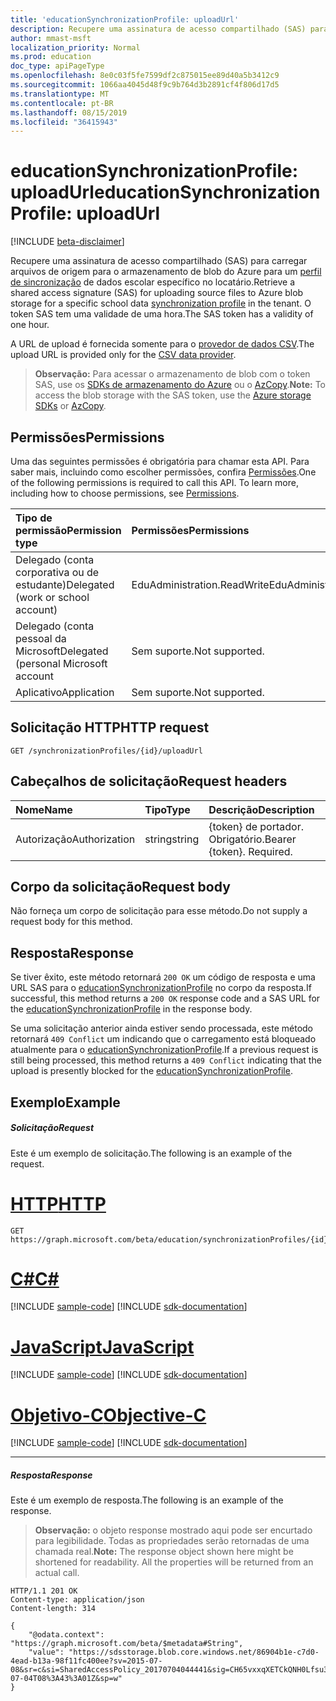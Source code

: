 ```yaml
---
title: 'educationSynchronizationProfile: uploadUrl'
description: Recupere uma assinatura de acesso compartilhado (SAS) para carregar arquivos de origem para o armazenamento de blob do Azure para um perfil de sincronização de dados escolar específico no locatário. O token SAS tem uma validade de uma hora.
author: mmast-msft
localization_priority: Normal
ms.prod: education
doc_type: apiPageType
ms.openlocfilehash: 8e0c03f5fe7599df2c875015ee89d40a5b3412c9
ms.sourcegitcommit: 1066aa4045d48f9c9b764d3b2891cf4f806d17d5
ms.translationtype: MT
ms.contentlocale: pt-BR
ms.lasthandoff: 08/15/2019
ms.locfileid: "36415943"
---
```

# <a name="educationsynchronizationprofile-uploadurl"></a><span data-ttu-id="f518e-104">educationSynchronizationProfile: uploadUrl</span><span class="sxs-lookup"><span data-stu-id="f518e-104">educationSynchronizationProfile: uploadUrl</span></span>

[!INCLUDE [beta-disclaimer](../../includes/beta-disclaimer.md)]

<span data-ttu-id="f518e-105">Recupere uma assinatura de acesso compartilhado (SAS) para carregar arquivos de origem para o armazenamento de blob do Azure para um [perfil de sincronização](../resources/educationsynchronizationprofile.md) de dados escolar específico no locatário.</span><span class="sxs-lookup"><span data-stu-id="f518e-105">Retrieve a shared access signature (SAS) for uploading source files to Azure blob storage for a specific school data [synchronization profile](../resources/educationsynchronizationprofile.md) in the tenant.</span></span> <span data-ttu-id="f518e-106">O token SAS tem uma validade de uma hora.</span><span class="sxs-lookup"><span data-stu-id="f518e-106">The SAS token has a validity of one hour.</span></span>

<span data-ttu-id="f518e-107">A URL de upload é fornecida somente para o [provedor de dados CSV](../resources/educationcsvdataprovider.md).</span><span class="sxs-lookup"><span data-stu-id="f518e-107">The upload URL is provided only for the [CSV data provider](../resources/educationcsvdataprovider.md).</span></span>

> <span data-ttu-id="f518e-108">**Observação:** Para acessar o armazenamento de blob com o token SAS, use os [SDKs de armazenamento do Azure](https://github.com/search?q=org%3AAzure+azure-storage) ou o [AzCopy](https://docs.microsoft.com/en-us/azure/storage/storage-use-azcopy).</span><span class="sxs-lookup"><span data-stu-id="f518e-108">**Note:** To access the blob storage with the SAS token, use the [Azure storage SDKs](https://github.com/search?q=org%3AAzure+azure-storage) or [AzCopy](https://docs.microsoft.com/en-us/azure/storage/storage-use-azcopy).</span></span>

## <a name="permissions"></a><span data-ttu-id="f518e-109">Permissões</span><span class="sxs-lookup"><span data-stu-id="f518e-109">Permissions</span></span>
<span data-ttu-id="f518e-p103">Uma das seguintes permissões é obrigatória para chamar esta API. Para saber mais, incluindo como escolher permissões, confira [Permissões](/graph/permissions-reference).</span><span class="sxs-lookup"><span data-stu-id="f518e-p103">One of the following permissions is required to call this API. To learn more, including how to choose permissions, see [Permissions](/graph/permissions-reference).</span></span>

| <span data-ttu-id="f518e-112">Tipo de permissão</span><span class="sxs-lookup"><span data-stu-id="f518e-112">Permission type</span></span> | <span data-ttu-id="f518e-113">Permissões</span><span class="sxs-lookup"><span data-stu-id="f518e-113">Permissions</span></span> |
|:-----------|:----------|
| <span data-ttu-id="f518e-114">Delegado (conta corporativa ou de estudante)</span><span class="sxs-lookup"><span data-stu-id="f518e-114">Delegated (work or school account)</span></span> | <span data-ttu-id="f518e-115">EduAdministration.ReadWrite</span><span class="sxs-lookup"><span data-stu-id="f518e-115">EduAdministration.ReadWrite</span></span> |
|<span data-ttu-id="f518e-116">Delegado (conta pessoal da Microsoft</span><span class="sxs-lookup"><span data-stu-id="f518e-116">Delegated (personal Microsoft account</span></span>|<span data-ttu-id="f518e-117">Sem suporte.</span><span class="sxs-lookup"><span data-stu-id="f518e-117">Not supported.</span></span>|
|<span data-ttu-id="f518e-118">Aplicativo</span><span class="sxs-lookup"><span data-stu-id="f518e-118">Application</span></span>|<span data-ttu-id="f518e-119">Sem suporte.</span><span class="sxs-lookup"><span data-stu-id="f518e-119">Not supported.</span></span>|

## <a name="http-request"></a><span data-ttu-id="f518e-120">Solicitação HTTP</span><span class="sxs-lookup"><span data-stu-id="f518e-120">HTTP request</span></span>
<!-- { "blockType": "ignored" } -->
```http
GET /synchronizationProfiles/{id}/uploadUrl
```

## <a name="request-headers"></a><span data-ttu-id="f518e-121">Cabeçalhos de solicitação</span><span class="sxs-lookup"><span data-stu-id="f518e-121">Request headers</span></span>
| <span data-ttu-id="f518e-122">Nome</span><span class="sxs-lookup"><span data-stu-id="f518e-122">Name</span></span>       | <span data-ttu-id="f518e-123">Tipo</span><span class="sxs-lookup"><span data-stu-id="f518e-123">Type</span></span> | <span data-ttu-id="f518e-124">Descrição</span><span class="sxs-lookup"><span data-stu-id="f518e-124">Description</span></span>|
|:-----------|:------|:----------|
| <span data-ttu-id="f518e-125">Autorização</span><span class="sxs-lookup"><span data-stu-id="f518e-125">Authorization</span></span>  | <span data-ttu-id="f518e-126">string</span><span class="sxs-lookup"><span data-stu-id="f518e-126">string</span></span>  | <span data-ttu-id="f518e-p104">{token} de portador. Obrigatório.</span><span class="sxs-lookup"><span data-stu-id="f518e-p104">Bearer {token}. Required.</span></span>  |

## <a name="request-body"></a><span data-ttu-id="f518e-129">Corpo da solicitação</span><span class="sxs-lookup"><span data-stu-id="f518e-129">Request body</span></span>
<span data-ttu-id="f518e-130">Não forneça um corpo de solicitação para esse método.</span><span class="sxs-lookup"><span data-stu-id="f518e-130">Do not supply a request body for this method.</span></span>
## <a name="response"></a><span data-ttu-id="f518e-131">Resposta</span><span class="sxs-lookup"><span data-stu-id="f518e-131">Response</span></span>
<span data-ttu-id="f518e-132">Se tiver êxito, este método retornará `200 OK` um código de resposta e uma URL SAS para o [educationSynchronizationProfile](../resources/educationsynchronizationprofile.md) no corpo da resposta.</span><span class="sxs-lookup"><span data-stu-id="f518e-132">If successful, this method returns a `200 OK` response code and a SAS URL for the [educationSynchronizationProfile](../resources/educationsynchronizationprofile.md) in the response body.</span></span>

<span data-ttu-id="f518e-133">Se uma solicitação anterior ainda estiver sendo processada, este método retornará `409 Conflict` um indicando que o carregamento está bloqueado atualmente para o [educationSynchronizationProfile](../resources/educationsynchronizationprofile.md).</span><span class="sxs-lookup"><span data-stu-id="f518e-133">If a previous request is still being processed, this method returns a `409 Conflict` indicating that the upload is presently blocked for the [educationSynchronizationProfile](../resources/educationsynchronizationprofile.md).</span></span>

## <a name="example"></a><span data-ttu-id="f518e-134">Exemplo</span><span class="sxs-lookup"><span data-stu-id="f518e-134">Example</span></span>
##### <a name="request"></a><span data-ttu-id="f518e-135">Solicitação</span><span class="sxs-lookup"><span data-stu-id="f518e-135">Request</span></span>
<span data-ttu-id="f518e-136">Este é um exemplo de solicitação.</span><span class="sxs-lookup"><span data-stu-id="f518e-136">The following is an example of the request.</span></span>

# <a name="httptabhttp"></a>[<span data-ttu-id="f518e-137">HTTP</span><span class="sxs-lookup"><span data-stu-id="f518e-137">HTTP</span></span>](#tab/http)
<!-- {
  "blockType": "request",
  "name": "get_educationSynchronizationProfile_uploadurl"
}-->
```http
GET https://graph.microsoft.com/beta/education/synchronizationProfiles/{id}/uploadUrl
```
# <a name="ctabcsharp"></a>[<span data-ttu-id="f518e-138">C#</span><span class="sxs-lookup"><span data-stu-id="f518e-138">C#</span></span>](#tab/csharp)
[!INCLUDE [sample-code](../includes/snippets/csharp/get-educationsynchronizationprofile-uploadurl-csharp-snippets.md)]
[!INCLUDE [sdk-documentation](../includes/snippets/snippets-sdk-documentation-link.md)]

# <a name="javascripttabjavascript"></a>[<span data-ttu-id="f518e-139">JavaScript</span><span class="sxs-lookup"><span data-stu-id="f518e-139">JavaScript</span></span>](#tab/javascript)
[!INCLUDE [sample-code](../includes/snippets/javascript/get-educationsynchronizationprofile-uploadurl-javascript-snippets.md)]
[!INCLUDE [sdk-documentation](../includes/snippets/snippets-sdk-documentation-link.md)]

# <a name="objective-ctabobjc"></a>[<span data-ttu-id="f518e-140">Objetivo-C</span><span class="sxs-lookup"><span data-stu-id="f518e-140">Objective-C</span></span>](#tab/objc)
[!INCLUDE [sample-code](../includes/snippets/objc/get-educationsynchronizationprofile-uploadurl-objc-snippets.md)]
[!INCLUDE [sdk-documentation](../includes/snippets/snippets-sdk-documentation-link.md)]

---


##### <a name="response"></a><span data-ttu-id="f518e-141">Resposta</span><span class="sxs-lookup"><span data-stu-id="f518e-141">Response</span></span>
<span data-ttu-id="f518e-142">Este é um exemplo de resposta.</span><span class="sxs-lookup"><span data-stu-id="f518e-142">The following is an example of the response.</span></span> 

><span data-ttu-id="f518e-p105">**Observação:** o objeto response mostrado aqui pode ser encurtado para legibilidade. Todas as propriedades serão retornadas de uma chamada real.</span><span class="sxs-lookup"><span data-stu-id="f518e-p105">**Note:** The response object shown here might be shortened for readability. All the properties will be returned from an actual call.</span></span>

<!-- {
  "blockType": "response",
  "@odata.type": "String",
} -->
```http
HTTP/1.1 201 OK
Content-type: application/json
Content-length: 314

{
    "@odata.context": "https://graph.microsoft.com/beta/$metadata#String",
    "value": "https://sdsstorage.blob.core.windows.net/86904b1e-c7d0-4ead-b13a-98f11fc400ee?sv=2015-07-08&sr=c&si=SharedAccessPolicy_20170704044441&sig=CH65vxxqXETCkQNH0Lfsu31cUo0s0XcEEo0OE2YiL6Q%3D&se=2017-07-04T08%3A43%3A01Z&sp=w"
}
```
<!-- uuid: 8fcb5dbc-d5aa-4681-8e31-b001d5168d79 
2015-10-25 14:57:30 UTC -->
<!-- {
  "type": "#page.annotation",
  "description": "Example",
  "keywords": "",
  "section": "documentation",
  "tocPath": "",
  "suppressions": [
  ]
}-->
